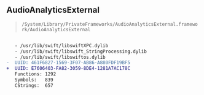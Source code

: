 ## AudioAnalyticsExternal

> `/System/Library/PrivateFrameworks/AudioAnalyticsExternal.framework/AudioAnalyticsExternal`

```diff

   - /usr/lib/swift/libswiftXPC.dylib
   - /usr/lib/swift/libswift_StringProcessing.dylib
   - /usr/lib/swift/libswiftos.dylib
-  UUID: 461F6827-1569-3F07-AB86-A880FDF19BF5
+  UUID: E7606403-FA82-3059-8DE4-1281A7AC178C
   Functions: 1292
   Symbols:   839
   CStrings:  657

```
